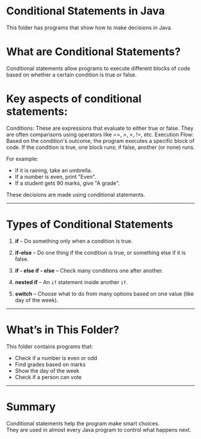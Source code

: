 # Conditional Statements in Java

This folder has programs that show how to make decisions in Java.
#  What are Conditional Statements?
Conditional statements allow programs to execute different blocks of code based on whether a certain condition is true or false. 

# Key aspects of conditional statements:
Conditions:
These are expressions that evaluate to either true or false. They are often comparisons using operators like ==, >, <, !=, etc. 
Execution Flow:
Based on the condition's outcome, the program executes a specific block of code. If the condition is true, one block runs; if false, another (or none) runs. 

For example:
- If it is raining, take an umbrella.
- If a number is even, print "Even".
- If a student gets 90 marks, give "A grade".

These decisions are made using conditional statements.

---

#  Types of Conditional Statements

1. **if** – Do something only when a condition is true.

2. **if-else** – Do one thing if the condition is true, or something else if it is false.

3. **if - else if - else** – Check many conditions one after another.

4. **nested if** – An `if` statement inside another `if`.

5. **switch** – Choose what to do from many options based on one value (like day of the week).

---

#  What’s in This Folder?

This folder contains programs that:
- Check if a number is even or odd  
- Find grades based on marks  
- Show the day of the week  
- Check if a person can vote  

---

# Summary

Conditional statements help the program make smart choices.  
They are used in almost every Java program to control what happens next.


